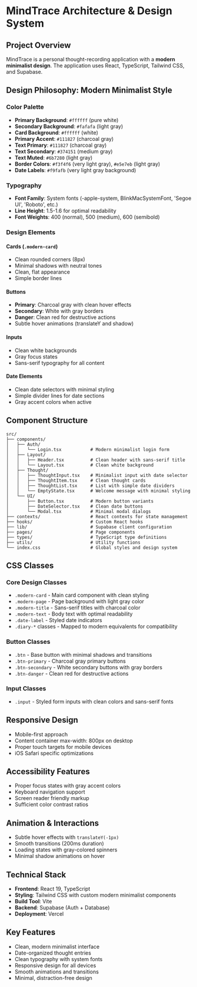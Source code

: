 # MindTrace Architecture & Design System

## Project Overview
MindTrace is a personal thought-recording application with a **modern minimalist design**. The application uses React, TypeScript, Tailwind CSS, and Supabase.

## Design Philosophy: Modern Minimalist Style

### Color Palette
- **Primary Background**: `#ffffff` (pure white)
- **Secondary Background**: `#fafafa` (light gray)
- **Card Background**: `#ffffff` (white)
- **Primary Accent**: `#111827` (charcoal gray)
- **Text Primary**: `#111827` (charcoal gray)
- **Text Secondary**: `#374151` (medium gray)
- **Text Muted**: `#6b7280` (light gray)
- **Border Colors**: `#f3f4f6` (very light gray), `#e5e7eb` (light gray)
- **Date Labels**: `#f9fafb` (very light gray background)

### Typography
- **Font Family**: System fonts (-apple-system, BlinkMacSystemFont, 'Segoe UI', 'Roboto', etc.)
- **Line Height**: 1.5-1.6 for optimal readability
- **Font Weights**: 400 (normal), 500 (medium), 600 (semibold)

### Design Elements

#### Cards (`.modern-card`)
- Clean rounded corners (8px)
- Minimal shadows with neutral tones
- Clean, flat appearance
- Simple border lines

#### Buttons
- **Primary**: Charcoal gray with clean hover effects
- **Secondary**: White with gray borders
- **Danger**: Clean red for destructive actions
- Subtle hover animations (translateY and shadow)

#### Inputs
- Clean white backgrounds
- Gray focus states
- Sans-serif typography for all content

#### Date Elements
- Clean date selectors with minimal styling
- Simple divider lines for date sections
- Gray accent colors when active

## Component Structure

```
src/
├── components/
│   ├── Auth/
│   │   └── Login.tsx           # Modern minimalist login form
│   ├── Layout/
│   │   ├── Header.tsx          # Clean header with sans-serif title
│   │   └── Layout.tsx          # Clean white background
│   ├── Thought/
│   │   ├── ThoughtInput.tsx    # Minimalist input with date selector
│   │   ├── ThoughtItem.tsx     # Clean thought cards
│   │   ├── ThoughtList.tsx     # List with simple date dividers
│   │   └── EmptyState.tsx      # Welcome message with minimal styling
│   └── UI/
│       ├── Button.tsx          # Modern button variants
│       ├── DateSelector.tsx    # Clean date buttons
│       └── Modal.tsx           # Minimal modal dialogs
├── contexts/                   # React contexts for state management
├── hooks/                      # Custom React hooks
├── lib/                        # Supabase client configuration
├── pages/                      # Page components
├── types/                      # TypeScript type definitions
├── utils/                      # Utility functions
└── index.css                   # Global styles and design system
```

## CSS Classes

### Core Design Classes
- `.modern-card` - Main card component with clean styling
- `.modern-page` - Page background with light gray color
- `.modern-title` - Sans-serif titles with charcoal color
- `.modern-text` - Body text with optimal readability
- `.date-label` - Styled date indicators
- `.diary-*` classes - Mapped to modern equivalents for compatibility

### Button Classes
- `.btn` - Base button with minimal shadows and transitions
- `.btn-primary` - Charcoal gray primary buttons
- `.btn-secondary` - White secondary buttons with gray borders
- `.btn-danger` - Clean red for destructive actions

### Input Classes
- `.input` - Styled form inputs with clean colors and sans-serif fonts

## Responsive Design
- Mobile-first approach
- Content container max-width: 800px on desktop
- Proper touch targets for mobile devices
- iOS Safari specific optimizations

## Accessibility Features
- Proper focus states with gray accent colors
- Keyboard navigation support
- Screen reader friendly markup
- Sufficient color contrast ratios

## Animation & Interactions
- Subtle hover effects with `translateY(-1px)`
- Smooth transitions (200ms duration)
- Loading states with gray-colored spinners
- Minimal shadow animations on hover

## Technical Stack
- **Frontend**: React 19, TypeScript
- **Styling**: Tailwind CSS with custom modern minimalist components
- **Build Tool**: Vite
- **Backend**: Supabase (Auth + Database)
- **Deployment**: Vercel

## Key Features
- Clean, modern minimalist interface
- Date-organized thought entries
- Clean typography with system fonts
- Responsive design for all devices
- Smooth animations and transitions
- Minimal, distraction-free design 